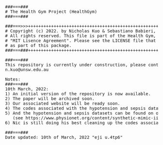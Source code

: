 <pre>
###===### 
# The Health Gym Project (HealthGym)
###===###

###===>>>++++++++++++++++++++++++++++++++++++++++++++++++++++++++++++++++++++++++++++++
# Copyright (c) 2022. by Nicholas Kuo & Sebastiano Babieri, UNSW.                     +
# All rights reserved. This file is part of the Health Gym, and is released under the +
# "MIT Lisence Agreement". Please see the LICENSE file that should have been included +
# as part of this package.                                                            +
###===###++++++++++++++++++++++++++++++++++++++++++++++++++++++++++++++++++++++++++++++

###===###
This repository is currently under construction, please contact NicK via the email address
n.kuo@unsw.edu.au

Notes:
###===###
10th March, 2022:
1) An initial version of the repository is now available.
2) The paper will be archived soon.
3) Our associated website will be ready soon.
4) The codes associated with the hypotension and sepsis datasets are available.
5) And the hypotension and sepsis datasets can be found on our PhysioNet web/
   (see https://www.physionet.org/content/synthetic-mimic-iii-health-gym/1.0.0/)
6) Nic is still doing his best cleaning up the codes associated with the HIV dataset.

###===###
Date updated: 10th of March, 2022 "eji u.4tp6"
